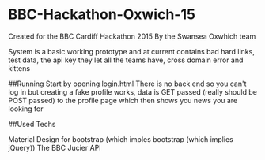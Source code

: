 # BBC-Hackathon-Oxwich-15

Created for the BBC Cardiff Hackathon 2015 By the Swansea Oxwhich team

System is a basic working prototype and at current contains bad hard links, test data, the api key they let all the teams have, cross domain error and kittens

##Running
Start by opening login.html
There is no back end so you can't log in but creating a fake profile works, data is GET passed (really should be POST passed) to the profile page which then shows you news you are looking for

##Used Techs

Material Design for bootstrap (which imples bootstrap (which implies jQuery))
The BBC Jucier API
